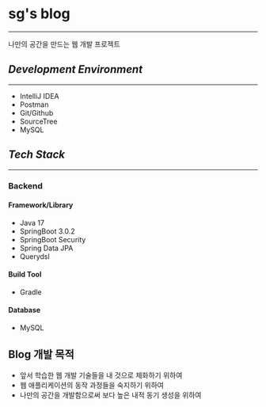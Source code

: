 # sg's blog   
***

나만의 공간을 만드는 웹 개발 프로젝트


## *Development Environment*   
***

- IntelliJ IDEA
- Postman
- Git/Github
- SourceTree
- MySQL

## *Tech Stack*   
***

### Backend   

#### Framework/Library   

- Java 17
- SpringBoot 3.0.2
- SpringBoot Security
- Spring Data JPA
- Querydsl

#### Build Tool   

- Gradle


#### Database   

- MySQL


## Blog 개발 목적   

- 앞서 학습한 웹 개발 기술들을 내 것으로 체화하기 위하여
- 웹 애플리케이션의 동작 과정들을 숙지하기 위하여
- 나만의 공간을 개발함으로써 보다 높은 내적 동기 생성을 위하여

